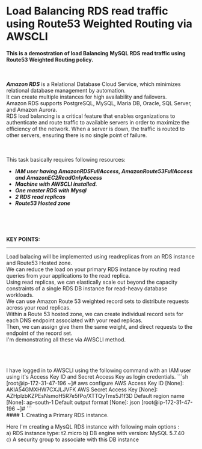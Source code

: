 # Load Balancing RDS read traffic using Route53 Weighted Routing via AWSCLI

****This is a demostration of load Balancing MySQL RDS read traffic using Route53 Weighted Routing policy.****<br />
<br />
<br />

***Amazon RDS*** is a Relational Database Cloud Service, which minimizes relational database management by automation.<br />
It can create multiple instances for high availability and failovers.<br />
Amazon RDS supports PostgreSQL, MySQL, Maria DB, Oracle, SQL Server, and Amazon Aurora.<br />
RDS load balancing is a critical feature that enables organizations to authenticate and route traffic to available servers in order to maximize the efficiency of the network. When a server is down, the traffic is routed to other servers, ensuring there is no single point of failure.
<br />
<br />
<br />

This task basically requires following resources:

- ***IAM user having AmazonRDSFullAccess, AmazonRoute53FullAccess and AmazonEC2ReadOnlyAccess***
- ***Machine with AWSCLI installed.***
- ***One master RDS with Mysql***
- ***2 RDS read replicas***
- ***Route53 Hosted zone***
 <br />
  <br />
<br />

****KEY POINTS:****<br />
***
Load balacing will be implemented using readreplicas from an RDS instance and Route53 Hosted zone.<br />
We can reduce the load on your primary RDS instance by routing read queries from your applications to the read replica. <br />
Using read replicas, we can elastically scale out beyond the capacity constraints of a single RDS DB instance for read-heavy database workloads.<br />
We can use Amazon Route 53 weighted record sets to distribute requests across your read replicas. <br />
Within a Route 53 hosted zone, we can create individual record sets for each DNS endpoint associated with your read replicas. <br />
Then, we can assign give them the same weight, and direct requests to the endpoint of the record set.
<br />I'm demonstrating all these via AWSCLI method.
<br />

<br />
<br />
<br />
I have logged in to AWSCLI using the following command with an IAM user using it's Access Key ID and Secret Access Key as login credentials.
```sh 
[root@ip-172-31-47-196 ~]# aws configure
AWS Access Key ID [None]: AKIA54GMXHW7CXJLJVFK
AWS Secret Access Key [None]: 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
Default region name [None]: ap-south-1
Default output format [None]: json
[root@ip-172-31-47-196 ~]#
```


<br />
#### 1. Creating a Primary RDS instance.

Here I'm creating a MysQL RDS instance with following main options :<br />
a) RDS instance type: t2.micro 
b) DB engine with version: MySQL 5.7.40  
c) A security group to associate with this DB instance
